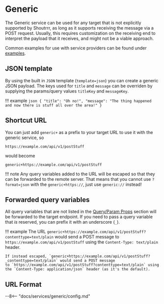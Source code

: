 # Generic
The Generic service can be used for any target that is not explicitly supported by Shoutrrr, as long as it
supports receiving the message via a POST request.
Usually, this requires customization on the receiving end to interpret the payload that it receives, and might
not be a viable approach.

Common examples for use with service providers can be found under [examples](generic/examples).

## JSON template
By using the built in `JSON` template (`template=json`) you can create a generic JSON payload. The keys used for `title` and `message` can be overriden
by supplying the params/query values `titleKey` and `messageKey`.

!!! example
    ```json
    {
        "title": "Oh no!",
        "message": "The thing happened and now there is stuff all over the area!"
    }
    ```

## Shortcut URL
You can just add `generic+` as a prefix to your target URL to use it with the generic service, so
```
https://example.com/api/v1/postStuff
```
would become
```
generic+https://example.com/api/v1/postStuff
```

!!! note
    Any query variables added to the URL will be escaped so that they can be forwarded to the remote server. That means that you cannot use `?format=json` with the  `generic+https://`, just use `generic://` instead!

## Forwarded query variables
All query variables that are not listed in the [Query/Param Props](#queryparam_props) section will be
forwarded to the target endpoint.
If you need to pass a query variable that _is_ reserved, you can prefix it with an underscore (`_`).

!!! example
    The URL `generic+https://example.com/api/v1/postStuff?contenttype=text/plain` would send a POST message
    to `https://example.com/api/v1/postStuff` using the `Content-Type: text/plain` header.

    If instead escaped, `generic+https://example.com/api/v1/postStuff?_contenttype=text/plain` would send a POST message
    to `https://example.com/api/v1/postStuff?contenttype=text/plain` using the `Content-Type: application/json` header (as it's the default).


## URL Format

--8<-- "docs/services/generic/config.md"
